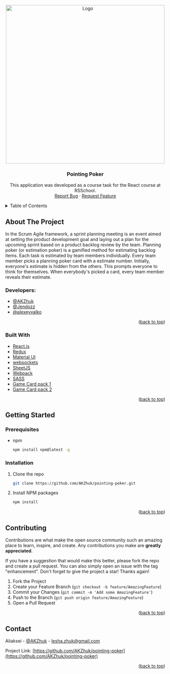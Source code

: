 <div id="top"></div>

<!-- PROJECT LOGO -->
<br />
<div align="center">
  <a href="https://github.com/othneildrew/Best-README-Template">
    <img src="https://akzhuk-pointing-poker.netlify.app/0d97c321ae18b68758493de01e3b79db.png" alt="Logo" width="500" height="auto">
  </a>

  <h3 align="center">Pointing Poker</h3>

  <p>
This application was developed as a course task for the React course at RSSchool.
    <br />
    <a href="https://github.com/AKZhuk/pointing-poker/issues">Report Bug</a>
    ·
    <a href="https://github.com/AKZhuk/pointing-poker/issues">Request Feature</a>
  </p>
</div>



<!-- TABLE OF CONTENTS -->
<details>
  <summary>Table of Contents</summary>
  <ol>
    <li>
      <a href="#about-the-project">About The Project</a>
      <ul>
         <li><a href="#developers">Developers</a></li>
        <li><a href="#built-with">Built With</a></li>
      </ul>
    </li>
    <li>
      <a href="#getting-started">Getting Started</a>
      <ul>
        <li><a href="#prerequisites">Prerequisites</a></li>
        <li><a href="#installation">Installation</a></li>
      </ul>
    </li>
    <li><a href="#contributing">Contributing</a></li>
    <li><a href="#contact">Contact</a></li>
    </ol>
</details>



<!-- ABOUT THE PROJECT -->
## About The Project
<!-- 
[![Product Name Screen Shot][product-screenshot]](https://pastenow.ru/faf97fbdc001240956b86f1becefa610) -->
In the Scrum Agile framework, a sprint planning meeting is an event aimed at setting the product development goal and laying out a plan for the upcoming sprint based on a product backlog review by the team. Planning poker (or estimation poker) is a gamified method for estimating backlog items.
Each task is estimated by team members individually. Every team member picks a planning poker card with a estimate number. Initially, everyone's estimate is hidden from the others. This prompts everyone to think for themselves. When everybody's picked a card, every team member reveals their estimate.

### Developers:
* [@AKZhuk](https://github.com/AKZhuk)
* [@Jendozz](https://github.com/Jendozz)
* [@alexeyvalko](https://github.com/alexeyvalko)
<p align="right">(<a href="#top">back to top</a>)</p>

### Built With
* [React.js](https://reactjs.org/)
* [Redux](https://redux.js.org/)
* [Material UI](https://mui.com/)
* [websockets](https://github.com/websockets/ws)
* [SheetJS](https://sheetjs.com/)
* [Webpack](https://webpack.js.org/)
* [SASS](https://sass-lang.com/)
* [Game Card pack 1](http://d2ld3he4yll0xl.cloudfront.net/examples/scrum-cards-justinmind.pdf)
* [Game Card pack 2](https://github.com/redbooth/scrum-poker-cards/tree/master/svg) 
<p align="right">(<a href="#top">back to top</a>)</p>

<!-- GETTING STARTED -->
## Getting Started

### Prerequisites
* npm
  ```sh
  npm install npm@latest -g
  ```

### Installation

1. Clone the repo
   ```sh
   git clone https://github.com/AKZhuk/pointing-poker.git
   ```
2. Install NPM packages
   ```sh
   npm install
   ```

<p align="right">(<a href="#top">back to top</a>)</p>

<!-- CONTRIBUTING -->
## Contributing

Contributions are what make the open source community such an amazing place to learn, inspire, and create. Any contributions you make are **greatly appreciated**.

If you have a suggestion that would make this better, please fork the repo and create a pull request. You can also simply open an issue with the tag "enhancement".
Don't forget to give the project a star! Thanks again!

1. Fork the Project
2. Create your Feature Branch (`git checkout -b feature/AmazingFeature`)
3. Commit your Changes (`git commit -m 'Add some AmazingFeature'`)
4. Push to the Branch (`git push origin feature/AmazingFeature`)
5. Open a Pull Request

<p align="right">(<a href="#top">back to top</a>)</p>


<!-- CONTACT -->
## Contact

Aliaksei - [@AKZhuk](https://twitter.com/AKZhuk) - lesha.zhuk@gmail.com

Project Link: [https://github.com/AKZhuk/pointing-poker](https://github.com/AKZhuk/pointing-poker)

<p align="right">(<a href="#top">back to top</a>)</p>


